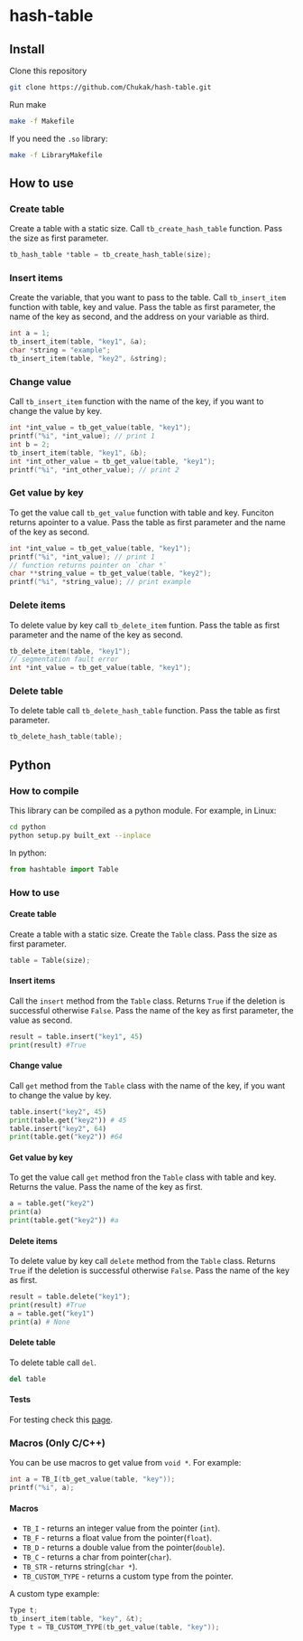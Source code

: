 # hash-table

## Install
Clone this repository 
```bash
git clone https://github.com/Chukak/hash-table.git
```
Run make
```bash
make -f Makefile
```
If you need the `.so` library:
```bash
make -f LibraryMakefile
```

## How to use
### Create table
Create a table with a static size. Call `tb_create_hash_table` function. Pass the size as first parameter.
```c
tb_hash_table *table = tb_create_hash_table(size);
```

### Insert items
Create the variable, that you want to pass to the table. 
Call `tb_insert_item` function with table, key and value. 
Pass the table as first parameter, the name of the key as second, and the address on your variable as third.
```c
int a = 1;
tb_insert_item(table, "key1", &a);
char *string = "example";
tb_insert_item(table, "key2", &string);
```

### Change value
Call `tb_insert_item` function with the name of the key, if you want to change the value by key.
```c
int *int_value = tb_get_value(table, "key1");
printf("%i", *int_value); // print 1
int b = 2;
tb_insert_item(table, "key1", &b);
int *int_other_value = tb_get_value(table, "key1");
printf("%i", *int_other_value); // print 2
```
### Get value by key
To get the value call `tb_get_value` function with table and key. Funciton returns apointer to a value.
Pass the table as first parameter and the name of the key as second.

```c
int *int_value = tb_get_value(table, "key1");
printf("%i", *int_value); // print 1
// function returns pointer on `char *`
char **string_value = tb_get_value(table, "key2");
printf("%i", *string_value); // print example
```

### Delete items
To delete value by key call `tb_delete_item` funtion. 
Pass the table as first parameter and the name of the key as second.
```c
tb_delete_item(table, "key1");
// segmentation fault error
int *int_value = tb_get_value(table, "key1");
```

### Delete table
To delete table call `tb_delete_hash_table` function. Pass the table as first parameter.
```c
tb_delete_hash_table(table);
```

## Python
### How to compile
This library can be compiled as a python module. For example, in Linux:
```bash
cd python
python setup.py built_ext --inplace
```
In python:
```python
from hashtable import Table
```

### How to use
#### Create table
Create a table with a static size. Create the `Table` class. Pass the size as first parameter.
```python
table = Table(size);
```

#### Insert items
Call the `insert` method from the `Table` class. Returns `True` if the deletion is successful otherwise `False`. Pass the name of the key as first parameter, the value as second. 
```python
result = table.insert("key1", 45)
print(result) #True
```

#### Change value
Call `get` method from the `Table` class with the name of the key, if you want to change the value by key.
```python
table.insert("key2", 45)
print(table.get("key2")) # 45
table.insert("key2", 64)
print(table.get("key2")) #64
```
#### Get value by key
To get the value call `get` method fron the `Table` class with table and key. Returns the value.
Pass the name of the key as first.

```python
a = table.get("key2")
print(a) 
print(table.get("key2")) #a
```

#### Delete items
To delete value by key call `delete` method from the `Table` class. Returns `True` if the deletion is successful otherwise `False`. Pass the name of the key as first.
```python
result = table.delete("key1");
print(result) #True
a = table.get("key1")
print(a) # None
```

#### Delete table
To delete table call `del`. 
```python
del table
```

#### Tests
For testing check this [page](https://github.com/Chukak/hash-table/blob/master/python/readme.md).

### Macros (Only C/C++)
You can be use macros to get value from `void *`. For example:
```c
int a = TB_I(tb_get_value(table, "key"));
printf("%i", a);
```
#### Macros
* `TB_I` - returns an integer value from the pointer (`int`).
* `TB_F` - returns a float value from the pointer(`float`).
* `TB_D` - returns a double value from the pointer(`double`).
* `TB_C` - returns a char from pointer(`char`).
* `TB_STR` - returns string(`char *`).
* `TB_CUSTOM_TYPE` - returns a custom type from the pointer. 

A custom type example:
```c
Type t;
tb_insert_item(table, "key", &t);
Type t = TB_CUSTOM_TYPE(tb_get_value(table, "key"));
```


